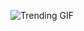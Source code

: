 
<!-- GIF_SECTION -->
![Trending GIF](https://media3.giphy.com/media/v1.Y2lkPThiYjIxNzcyc2Z4Y216anN6NXJ3cjFnOHMzbjIxcnlpbDJjcW4zdTZva3FnOXd1ZSZlcD12MV9naWZzX3NlYXJjaCZjdD1n/khMQDMRqOBEToISmyp/giphy.gif)
<!-- END_GIF_SECTION -->

